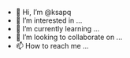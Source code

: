 - 👋 Hi, I’m @ksapq
- 👀 I’m interested in ...
- 🌱 I’m currently learning ...
- 💞️ I’m looking to collaborate on ...
- 📫 How to reach me ...

<!---
ksapq/ksapq is a ✨ special ✨ repository because its `README.md` (this file) appears on your GitHub profile.
You can click the Preview link to take a look at your changes.
--->
